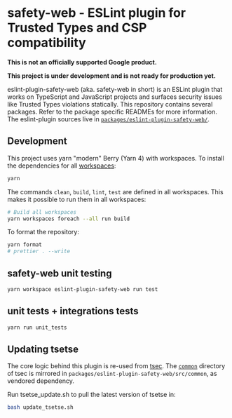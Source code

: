 # safety-web - ESLint plugin for Trusted Types and CSP compatibility

**This is not an officially supported Google product.**

**This project is under development and is not ready for production yet.**

eslint-plugin-safety-web (aka. safety-web in short) is an ESLint plugin that
works on TypeScript and JavaScript projects and surfaces security issues like
Trusted Types violations statically. This repository contains several packages.
Refer to the package specific READMEs for more information. The eslint-plugin
sources live in
[`packages/eslint-plugin-safety-web/`](./packages/eslint-plugin-safety-web).

## Development

This project uses yarn "modern" Berry (Yarn 4) with workspaces. To install the
dependencies for all [workspaces](https://yarnpkg.com/features/workspaces):

```bash
yarn
```

The commands `clean`, `build`, `lint`, `test` are defined in all workspaces.
This makes it possible to run them in all workspaces:

```bash
# Build all workspaces
yarn workspaces foreach --all run build
```

To format the repository:

```bash
yarn format
# prettier . --write
```

## safety-web unit testing

```bash
yarn workspace eslint-plugin-safety-web run test
```

## unit tests + integrations tests

```bash
yarn run unit_tests
```

## Updating tsetse

The core logic behind this plugin is re-used from
[tsec](https://github.com/google/tsec). The
[`common`](https://github.com/google/tsec/tree/main/common) directory of tsec is
mirrored in `packages/eslint-plugin-safety-web/src/common`, as vendored
dependency.

Run tsetse_update.sh to pull the latest version of tsetse in:

```bash
bash update_tsetse.sh
```

